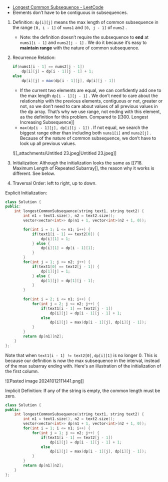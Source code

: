 - [Longest Common Subsequence - LeetCode](https://leetcode.com/problems/longest-common-subsequence/description/)
- Elements don’t have to be contiguous in subsequences.

1. Definition: `dp[i][j]` means the max length of common subsequence in the range `[0, i - 1]` of `nums1` and `[0, j - 1]` of `nums2` .
    - Note: the definition doesn’t require the subsequence to **end** at `nums1[i - 1]`  and `nums2[j - 1]` . We do it because it’s easy to **maintain range** with the nature of common subsequence.
2. Recurrence Relation: 
    
    ```Java
    if(nums1[i - 1] == nums2[j - 1]) 
    	dp[i][j] = dp[i - 1][j - 1] + 1;
    else
    	dp[i][j] = max(dp[i - 1][j], dp[i][j - 1])
    ```
    
    - If the current two elements are equal, we can confidently add one to the max length `dp[i - 1][j - 1]` . We don’t need to care about the relationship with the previous elements, contiguous or not, greater or not, so we don’t need to care about values of all previous values in the dp array. That’s why we use range, not ending with this element, as the definition for this problem. Compared to [[300. Longest Increasing Subsequence]]
    - `max(dp[i - 1][j], dp[i][j - 1])` . If not equal, we search the biggest range other than including both `nums1[i]` and `nums2[j]` . Because of the nature of common subsequence, we don’t have to look up all previous values.
    
    ![[_attachments/Untitled 23.jpeg|Untitled 23.jpeg]]
    
3. Initialization: Although the initialization looks the same as [[718. Maximum Length of Repeated Subarray]], the reason why it  works is different. See below. 
4. Traversal Order: left to right, up to down.

Explicit Initialization:

```cpp
class Solution {
public:
    int longestCommonSubsequence(string text1, string text2) {
        int n1 = text1.size(), n2 = text2.size();
        vector<vector<int>> dp(n1 + 1, vector<int>(n2 + 1, 0));

        for(int i = 1; i <= n1; i++) {
            if(text1[i - 1] == text2[0]) {
                dp[i][1] = 1;
            } else {
                dp[i][1] = dp[i - 1][1];
            }
        }
        for(int j = 1; j <= n2; j++) {
            if(text1[0] == text2[j - 1]) {
                dp[1][j] = 1;
            } else {
                dp[1][j] = dp[1][j - 1];
            }
        }
        
        for(int i = 2; i <= n1; i++) {
            for(int j = 2; j <= n2; j++) {
                if(text1[i - 1] == text2[j - 1])
                    dp[i][j] = dp[i - 1][j - 1] + 1;
                else
                    dp[i][j] = max(dp[i - 1][j], dp[i][j - 1]);
            }
        }
        return dp[n1][n2];
    }
};
```

Note that when `text1[i - 1] != text2[0]`, `dp[i][1]` is no longer 0. This is because our definition is now the max subsequence in the interval, instead of the max subarray ending with. Here's an illustration of the initialization of the first column. 

![[Pasted image 20241012111441.png]]

Implicit Definition: If any of the string is empty, the common length must be zero. 

```C++
class Solution {
public:
    int longestCommonSubsequence(string text1, string text2) {
        int n1 = text1.size(), n2 = text2.size();
        vector<vector<int>> dp(n1 + 1, vector<int>(n2 + 1, 0));
        for(int i = 1; i <= n1; i++) {
            for(int j = 1; j <= n2; j++) {
                if(text1[i - 1] == text2[j - 1])
                    dp[i][j] = dp[i - 1][j - 1] + 1;
                else
                    dp[i][j] = max(dp[i - 1][j], dp[i][j - 1]);
            }
        }
        return dp[n1][n2];
    }
};
```